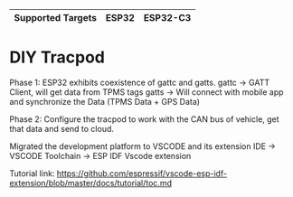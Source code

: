 | Supported Targets | ESP32 | ESP32-C3 |
| ----------------- | ----- | -------- |

DIY Tracpod
==============================================
Phase 1:
ESP32 exhibits coexistence of gattc and gatts.
gattc -> GATT Client, will get data from TPMS tags 
gatts -> Will connect with mobile app and synchronize the Data (TPMS Data + GPS Data)

Phase 2:
Configure the tracpod to work with the CAN bus of vehicle, get that data and send to cloud.

Migrated the development platform to VSCODE and its extension
IDE -> VSCODE
Toolchain -> ESP IDF Vscode extension

Tutorial link: https://github.com/espressif/vscode-esp-idf-extension/blob/master/docs/tutorial/toc.md

